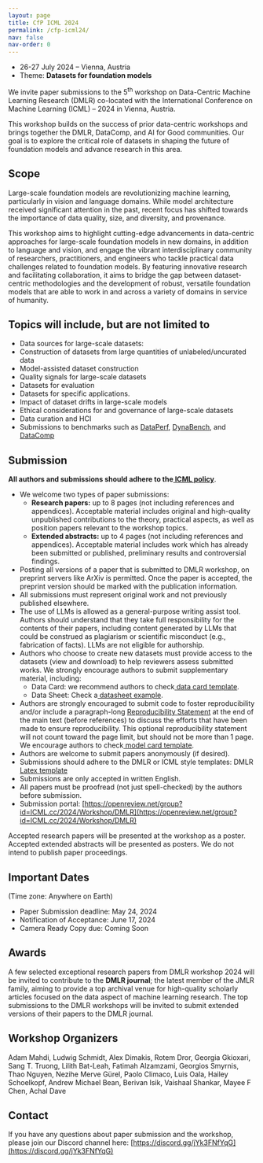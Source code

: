```yaml
---
layout: page
title: CfP ICML 2024
permalink: /cfp-icml24/
nav: false
nav-order: 0
---
```


* 26-27 July 2024 – Vienna, Austria
* Theme: **Datasets for foundation models**

 

We invite paper submissions to the 5<sup>th</sup> workshop on Data-Centric Machine Learning Research (DMLR) co-located with the International Conference on Machine Learning (ICML) – 2024 in Vienna, Austria.

​​This workshop builds on the success of prior data-centric workshops and brings together the DMLR, DataComp, and AI for Good communities. Our goal is to explore the critical role of datasets in shaping the future of foundation models and advance research in this area.

## Scope

Large-scale foundation models are revolutionizing machine learning, particularly in vision and language domains. While model architecture received significant attention in the past, recent focus has shifted towards the importance of data quality, size, and diversity, and provenance.  

This workshop aims to highlight cutting-edge advancements in data-centric approaches for large-scale foundation models in new domains, in addition to language and vision, and engage the vibrant interdisciplinary community of researchers, practitioners, and engineers who tackle practical data challenges related to foundation models. By featuring innovative research and facilitating collaboration, it aims to bridge the gap between dataset-centric methodologies and the development of robust, versatile foundation models that are able to work in and across a variety of domains in service of humanity.

## Topics will include, but are not limited to
* Data sources for large-scale datasets: 
* Construction of datasets from large quantities of unlabeled/uncurated data 
* Model-assisted dataset construction
* Quality signals for large-scale datasets
* Datasets for evaluation
* Datasets for specific applications. 
* Impact of dataset drifts in large-scale models
* Ethical considerations for and governance of large-scale datasets 
* Data curation and HCI
* Submissions to benchmarks such as [DataPerf](https://www.dataperf.org/), [DynaBench](https://dynabench.org/), and [DataComp](https://www.datacomp.ai/)

 

## Submission

**All authors and submissions should adhere to the[ ICML policy](https://icml.cc/Conferences/2024/AuthorInstructions)**.




* We welcome two types of paper submissions:
    * **Research papers:** up to 8 pages (not including references and appendices). Acceptable material includes original and high-quality unpublished contributions to the theory, practical aspects, as well as position papers relevant to the workshop topics.
    * **Extended abstracts:** up to 4 pages (not including references and appendices). Acceptable material includes work which has already been submitted or published, preliminary results and controversial findings.
* Posting all versions of a paper that is submitted to DMLR workshop, on preprint servers like ArXiv is permitted. Once the paper is accepted, the preprint version should be marked with the publication information.
* All submissions must represent original work and not previously published elsewhere.
* The use of LLMs is allowed as a general-purpose writing assist tool. Authors should understand that they take full responsibility for the contents of their papers, including content generated by LLMs that could be construed as plagiarism or scientific misconduct (e.g., fabrication of facts). LLMs are not eligible for authorship.
* ​​Authors who choose to create new datasets must provide access to the datasets (view and download) to help reviewers assess submitted works. We strongly encourage authors to submit supplementary material, including:
    * Data Card: we recommend authors to check[ data card template](https://sites.research.google/datacardsplaybook/).
    * Data Sheet: Check a[ datasheet example](https://arxiv.org/abs/1803.09010).
* Authors are strongly encouraged to submit code to foster reproducibility and/or include a paragraph-long [Reproducibility Statement](https://icml.cc/Conferences/2024/AuthorInstructions) at the end of the main text (before references) to discuss the efforts that have been made to ensure reproducibility. This optional reproducibility statement will not count toward the page limit, but should not be more than 1 page. We encourage authors to check[ model card template](https://arxiv.org/abs/1810.03993).
* Authors are welcome to submit papers anonymously (if desired).
* Submissions should adhere to the DMLR or ICML style templates: DMLR [Latex template](https://github.com/JmlrOrg/dmlr-style-file) 
* Submissions are only accepted in written English.
* All papers must be proofread (not just spell-checked) by the authors before submission.
* Submission portal: [https://openreview.net/group?id=ICML.cc/2024/Workshop/DMLR](https://openreview.net/group?id=ICML.cc/2024/Workshop/DMLR)

Accepted research papers will be presented at the workshop as a poster. Accepted extended abstracts will be presented as posters. We do not intend to publish paper proceedings.

 

## Important Dates

(Time zone: Anywhere on Earth)

* Paper Submission deadline: May 24, 2024
* Notification of Acceptance: June 17, 2024
* Camera Ready Copy due: Coming Soon


## Awards

A few selected exceptional research papers from DMLR workshop 2024 will be invited to contribute to the **DMLR journal**; the latest member of the JMLR family, aiming to provide a top archival venue for high-quality scholarly articles focused on the data aspect of machine learning research. The top submissions to the DMLR workshops will be invited to submit extended versions of their papers to the DMLR journal.

## Workshop Organizers

Adam Mahdi, Ludwig Schmidt, Alex Dimakis, Rotem Dror, Georgia Gkioxari, Sang T. Truong, Lilith Bat-Leah, Fatimah Alzamzami, Georgios Smyrnis, Thao Nguyen, Nezihe Merve Gürel, Paolo Climaco, Luis Oala, Hailey Schoelkopf, Andrew Michael Bean, Berivan Isik, Vaishaal Shankar, Mayee F Chen, Achal Dave


## Contact

If you have any questions about paper submission and the workshop, please join our Discord channel here: [https://discord.gg/jYk3FNfYqG](https://discord.gg/jYk3FNfYqG)
